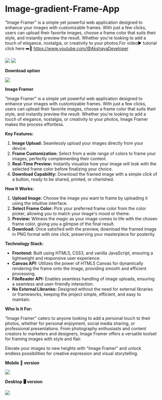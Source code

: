 # Image-gradient-Frame-App
"Image Framer" is a simple yet powerful web application designed to enhance your images with customizable frames. With just a few clicks, users can upload their favorite images, choose a frame color that suits their style, and instantly preview the result. Whether you're looking to add a touch of elegance, nostalgia, or creativity to your photos.For video▶️ tutorial click here ➡️🥞 https://www.youtube.com/@AkshayaDeveloper
<br><br>
<img src="https://github.com/Akshayadeveloper/Image-gradient-Frame-App/blob/main/IMG_20240223_160006.jpg">
<img src="https://github.com/Akshayadeveloper/Image-gradient-Frame-App/blob/main/IMG_20240223_160023.jpg">
<p><b>Download option</b></p>
<img src="https://github.com/Akshayadeveloper/Image-gradient-Frame-App/blob/main/IMG_20240223_160112.jpg">
<br><p></p>

**Image Framer**

"Image Framer" is a simple yet powerful web application designed to enhance your images with customizable frames. With just a few clicks, users can upload their favorite images, choose a frame color that suits their style, and instantly preview the result. Whether you're looking to add a touch of elegance, nostalgia, or creativity to your photos, Image Framer makes the process effortless.

**Key Features:**

1. **Image Upload:** Seamlessly upload your images directly from your device.
2. **Frame Customization:** Select from a wide range of colors to frame your images, perfectly complementing their content.
3. **Real-Time Preview:** Instantly visualize how your image will look with the selected frame color before finalizing your choice.
4. **Download Capability:** Download the framed image with a simple click of a button, ready to be shared, printed, or cherished.

**How It Works:**

1. **Upload Image:** Choose the image you want to frame by uploading it using the intuitive interface.
2. **Select Frame Color:** Pick your preferred frame color from the color picker, allowing you to match your image's mood or theme.
3. **Preview:** Witness the magic as your image comes to life with the chosen frame color, giving you a glimpse of the final result.
4. **Download:** Once satisfied with the preview, download the framed image in PNG format with one click, preserving your masterpiece for posterity.

**Technology Stack:**

- **Frontend:** Built using HTML5, CSS3, and vanilla JavaScript, ensuring a lightweight and responsive user experience.
- **Canvas API:** Utilizes the power of HTML5 Canvas for dynamically rendering the frame onto the image, providing smooth and efficient processing.
- **FileReader API:** Enables seamless handling of image uploads, ensuring a seamless and user-friendly interaction.
- **No External Libraries:** Designed without the need for external libraries or frameworks, keeping the project simple, efficient, and easy to maintain.

**Who Is It For:**

"Image Framer" caters to anyone looking to add a personal touch to their photos, whether for personal enjoyment, social media sharing, or professional presentations. From photography enthusiasts and content creators to marketers and designers, Image Framer offers a versatile toolset for framing images with style and flair.

Elevate your images to new heights with "Image Framer" and unlock endless possibilities for creative expression and visual storytelling.

<p><b>Mobile 📲 version</b></p>
<img src="https://github.com/Akshayadeveloper/Image-gradient-Frame-App/blob/main/IMG_20240223_155922.jpg">
<p><b>Desktop 🖥️ version</b></p>
<img src="https://github.com/Akshayadeveloper/Image-gradient-Frame-App/blob/main/IMG_20240223_155911.jpg">


